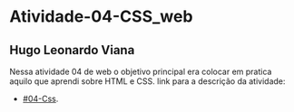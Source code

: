 # Atividade-04-CSS_web
## Hugo Leonardo Viana
Nessa atividade 04 de web o objetivo principal era colocar em pratica aquilo que aprendi sobre HTML e CSS.
link para a descrição da atividade:
- [#04-Css](https://arthurporto.notion.site/04-CSS-9229abda6b6f463881839a0518348295).